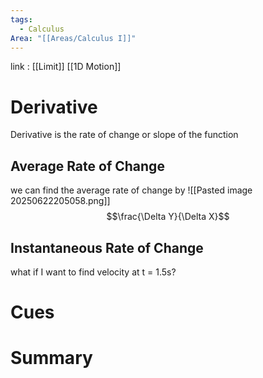 ```yaml
---
tags:
  - Calculus
Area: "[[Areas/Calculus I]]"
---
```

link : [[Limit]] [[1D Motion]]
# Derivative
Derivative is the rate of change or slope of the function
## Average Rate of Change
we can find the average rate of change by 
![[Pasted image 20250622205058.png]]
$$\frac{\Delta Y}{\Delta X}$$
## Instantaneous Rate of Change
what if I want to find velocity at t = 1.5s?

# Cues
# Summary
```

```